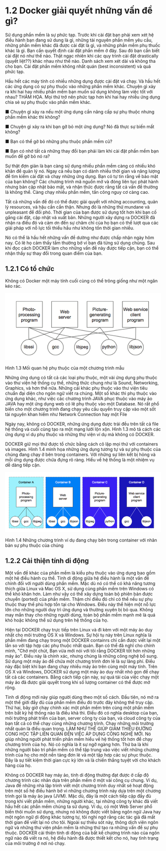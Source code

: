 # 1.2 Docker giải quyết những vấn đề gì?

Sử dụng phần mềm là sự phức tạp. Trước khi cài đặt bạn phải xem xét hệ điều hành bạn đang sử dung là gì, những tài nguyên phần mềm yêu cầu, những phần mềm khác đã được cài đặt là gì, và những phần mềm phụ thuốc khác là gì. Bạn cần quyết định cài đặt phần mềm ở đây. Sau đó bạn cần biết cài đặt nó như thế nào. Thật ngạc nhiên khi các quy trình cài đặt drastically (quyết liệt??) khác nhau như thế nào. Danh sách xem xét dài và không tha cho bạn. Cài đặt phần mềm không nhất quán (best inconsistent) và quá phức tạp.

Hầu hết các máy tính có nhiều những dụng được cài đặt vá chạy. Và hầu hết các ứng dụng có sự phụ thuộc vào những phần mềm khác. Chuyện gì xảy ra khi hai hay nhiều phần mềm bạn muốn sử dụng không làm việc tốt với nhau? THẢM HỌA. Mọi thứ trở nên phức tạp hơn khi hai hay nhiều ứng dụng chia sẻ sự phụ thuộc vào phần mềm khác.

■ Chuyện gì xảy ra nếu một ứng dụng cần nâng cấp sự phụ thuộc nhưng phần mềm khác thì không?

■ Chuyện gì xảy ra khi bạn gỡ bỏ một ứng dụng? Nó đã thực sự biến mất không?

■ Bạn có thể gở bỏ những phụ thuộc phần mềm cũ?

■ Bạn có nhớ tất cả những thay đổi bạn phải làm khi cài đặt phần mềm bạn muốn để gỡ bỏ nó ra?

Sự thật đợn giản là bạn càng sử dụng nhiều phần mềm càng có nhiều khó khăn để quản lý nó. Ngay cả nếu bạn có dành nhiều thời gian và năng lượng để tìm kiềm cài đặt và chạy những ứng dụng. Bạn có tự tin rằng về bảo mật của bạn không? Các chương trình mã nguồn mở và đóng liên tục phát hành nhưng bản cập nhật bảo mật, và nhận thức được rằng tất cả vấn đề thường là không thể. Càng chạy nhiều phần mềm, tấn công nguy cơ càng cao. 

Tất cả những vấn đề đó có thể được giải quyết với những accounting, quản lý resources, và hậu cần cẩn thận. Nhưng đó là những thứ mundane và unpleasant để đối phó. Thời gian của bạn được sử dụng tốt hơn khi bạn cố gắng cài đặt, cập nhật và xuất bản. Những người xây dựng ra DOCKER đã nhận ra điều đó và cảm ơn đến sự chăm chỉ của họ bạn có thể lượt qua các giải pháp với nỗ lực tối thiểu hầu như không tốn thời gian nhiều.

Nó có thể là hầu hết những vấn đề dường như được chấp nhận ngày hôm nay. Có lẽ họ cảm thấy tầm thường bở vì bạn đã từng sử dụng chúng. Sau khi đọc cách DOCKER làm cho những vấn đề này được tiếp cận, bạn có thể nhận thấy sự thay đổi trong quan điềm của bạn.

## 1.2.1 Có tổ chức

Không có Docker một máy tính cuối cùng có thể trông giống như một ngăn kéo rác. 

![](https://github.com/vuongmao/docker-in-action-vn/blob/master/asset/1.2.1-image-1.png)

Hình 1.3 Mối quan hệ phụ thuộc của một chương trình mẫu

Những ứng dụng có tất cả các loại phụ thuộc, một vài ứng dụng phụ thuộc vào thư viện hệ thống cụ thể, những thức chung như là Sound, Networking, Graphics, và hơn thế nữa. Những cái khác phụ thuộc vào thư viện tiêu chuẩn đại diện cho ngôn ngữ viết ra chúng. Một số khác thì phụ thuộc vào ứng dụng khác, như việc các chương trình JAVA phục thuộc vào máy ảo JAVA hay một ứng dụng web có lẽ phụ thuộc vào một Database. Nó rất phổ biến cho một chương trình đang chạy yêu cầu quyền truy cập vào một sốt tài nguyên khan hiếm như Network Connection hay một File

Ngày nay, không có DOCKER, những ứng dụng được trải đều trên tất cả file hệ thống và cuối cùng tạo ra một mạng lưới lộn xộn. Hình 1.3 mô tả cách các ứng dụng ví dụ phụ thuộc và những thự viện ví dụ mà không có DOCKER.

DOCKER giữ mọi thứ được tổ chức bằng cách cô lập mọi thứ với containers và images. Hình 1.4 minh họa những ứng dụng tương tự và sự phụ thuộc của chúng đang chạy ở bên trong containers. Với những sự liên kết bị hỏng và mỗi ứng dụng được chứa đựng rõ ràng. Hiểu về hệ thống là một nhiệm vụ dễ dàng tiếp cận.

![](https://github.com/vuongmao/docker-in-action-vn/blob/master/asset/1.2.1-image-2.png)

Hình 1.4 Những chương trình ví dụ đang chạy bên trong container với nhân bản sự phụ thuộc của chúng

## 1.2.2 Cải thiện tính di động

Một vấn đề khác của phần mềm là kiểu phụ thuộc vào ứng dụng bao gồm một hệ điều hành cụ thể. Tính di động giữa hệ điều hành là một vấn đề chính đối với người dùng phần mềm. Mặc dù nó có thề có khả năng tương thích giữa Linux và Mac OS X, sử dụng cùng phần mềm trên Windows có thể khó khăn hơn. Làm như vậy có thể xây dựng toàn bộ phiên bản được chuyển (ported) của phần mềm. Thậm chí điều đó chỉ có thể nếu sự phụ thuộc thay thế phù hợp tồn tại cho Windows. Điều này thể hiện một nỗ lực lớn cho những người duy trì ứng dụng và thường xuyên bị bỏ qua. Không may mắn thay cho những người dùng, toàn bộ phần mềm mạnh mẽ là quá khó hoặc không thể sử dụng trên hệ thống của họ.

Hiện tại DOCKER chạy trực tiếp trên Linux và đi kèm với một máy ảo duy nhất cho môi trường OS X và Windows. Sự hội tụ này trên Linux nghĩa là phần mềm đang chạy trong một DOCKER containrs chỉ cần được viết lại một lần so với tập hợp các phụ thuộc nhất quán. Bạn có thể đã nghĩ cho chính mình, "Chờ một chút, Bạn vừa mới nói với tôi rằng DOCKER tốt hơn những máy ảo". Điều này là chính xác, nhưng chúng là những công nghệ bổ sung. Sử dụng một máy ảo để chứa một chương trình đơn lẻ là sự lãng phí. Điều này đặc biệt khi bạn đang chạy nhiều máy ảo trên cùng một máy tính. Trên OS X và Windows, DOCKER sử dụng một máy ảo duy nhất nhỏ gọn để chạy tất cả các containers. Bằng cách tiếp cận này, sự quá tải của việc chạy một máy ảo đã được giải quyết trong khi số lượng container có thể được mở rộng.

Tính di động mới này giúp người dùng theo một số cách. Đầu tiên, nó mở ra một thế giới đầy đủ của phần mềm điều đó trước đây không thể truy cập. Thứ hai, bây giờ chạy chính xác một phần mềm trên cùng một phần mềm trên bất kỳ hệ thống nào là điều khả thì. Điều đó có nghĩa desktop của bạn, môi trường phát triển của bạn, server công ty của bạn, và cloud công ty của bạn tất cả có thể chạy cùng những chương trình. Chạy những môi trường nhất quán là điều quan trọng. LÀM NHƯ THẾ GIÚP GIẢM THIỂU ĐƯỜNG CONG HỌC TẬP LIÊN QUAN ĐẾN VIỆC ÁP DỤNG CÔNG NGHỆ MỚI. Nó giúp những người phát triển phần mềm hiểu về hệ thống tốt hơn để chạy chương trình của họ. Nó có nghĩa là ít sự ngỡ ngàng hơn. Thứ ba là khi những người bảo trì phần mềm có thể tập trung vào việc viết những chương trình của họ cho một nền tảng đơn lẻ và một tập hơp các sự phục thuộc. Đây là sự tiết kiệm thời gian cực kỳ lớn và là chiến thắng tuyệt vời cho khách hàng của họ.

Không có DOCKER hay máy ảo, tính di động thường đạt được ở cấp độ chương trình các nhân dựa trên phần mềm ở một vài công cụ chung. Ví dụ, Java để những nhà lập trình viết một chương trình duy nhất sẽ hoạt động trên một số hệ điều hành bở vì những chương trình này dựa trên một chương trình gọi là máy ảo java (JVM). Mặc dù,  đây là một cách tiếp cập đầy đủ trong khi viết phần mềm, những người khác, tại những công ty khác đã viết hầu hết các phần mềm chúng ta sử dụng. Ví dụ, có một Web Server phổ biến thôi muốn sử dụng, nhưng nó không được viết bằng ngôn ngữ Java hay một ngôn ngữ di động khác tương tự, tôi nghi ngờ rằng các tác giả đã mất thời gian để viết lại nó cho tôi. Ngoài sự thiếu sót này, thông dịch viên ngôn ngữ và những thư viện phần mềm là những thứ tạo ra những vấn đề sự phụ thuộc. DOCKER cải thiện tính di động của bất kế chương trình nào của ngôn ngữ nào đã viết ra nó, hệ điều hành đã được thiết kết cho nó, hay tình trạng của môi trường ở nơi nó chạy.
